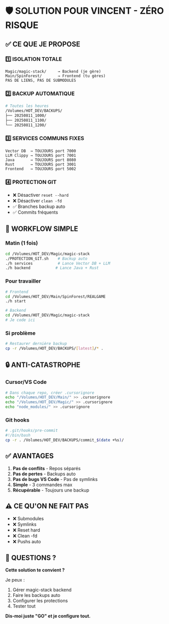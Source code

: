 # 🛡️ SOLUTION POUR VINCENT - ZÉRO RISQUE

## ✅ CE QUE JE PROPOSE

### 1️⃣ **ISOLATION TOTALE**
```
Magic/magic-stack/     → Backend (je gère)
Main/SpinForest/       → Frontend (tu gères)
PAS DE LIENS, PAS DE SUBMODULES
```

### 2️⃣ **BACKUP AUTOMATIQUE**
```bash
# Toutes les heures
/Volumes/HOT_DEV/BACKUPS/
├── 20250811_1000/
├── 20250811_1100/
└── 20250811_1200/
```

### 3️⃣ **SERVICES COMMUNS FIXES**
```
Vector DB  → TOUJOURS port 7000
LLM Clippy → TOUJOURS port 7001
Java       → TOUJOURS port 8080  
Rust       → TOUJOURS port 3001
Frontend   → TOUJOURS port 5002
```

### 4️⃣ **PROTECTION GIT**
- ❌ Désactiver `reset --hard`
- ❌ Désactiver `clean -fd`
- ✅ Branches backup auto
- ✅ Commits fréquents

## 🚀 WORKFLOW SIMPLE

### Matin (1 fois)
```bash
cd /Volumes/HOT_DEV/Magic/magic-stack
./PROTECTION_GIT.sh    # Backup auto
./h services           # Lance Vector DB + LLM
./h backend           # Lance Java + Rust
```

### Pour travailler
```bash
# Frontend
cd /Volumes/HOT_DEV/Main/SpinForest/REALGAME
./h start

# Backend  
cd /Volumes/HOT_DEV/Magic/magic-stack
# Je code ici
```

### Si problème
```bash
# Restaurer dernière backup
cp -r /Volumes/HOT_DEV/BACKUPS/[latest]/* .
```

## 🔒 ANTI-CATASTROPHE

### Cursor/VS Code
```bash
# Dans chaque repo, créer .cursorignore
echo "/Volumes/HOT_DEV/Main/" >> .cursorignore
echo "/Volumes/HOT_DEV/Magic/" >> .cursorignore  
echo "node_modules/" >> .cursorignore
```

### Git hooks
```bash
# .git/hooks/pre-commit
#!/bin/bash
cp -r . /Volumes/HOT_DEV/BACKUPS/commit_$(date +%s)/
```

## ✅ AVANTAGES

1. **Pas de conflits** - Repos séparés
2. **Pas de pertes** - Backups auto
3. **Pas de bugs VS Code** - Pas de symlinks
4. **Simple** - 3 commandes max
5. **Récupérable** - Toujours une backup

## ⚠️ CE QU'ON NE FAIT PAS

- ❌ Submodules
- ❌ Symlinks  
- ❌ Reset hard
- ❌ Clean -fd
- ❌ Pushs auto

## 💬 QUESTIONS ?

**Cette solution te convient ?**

Je peux :
1. Gérer magic-stack backend
2. Faire les backups auto
3. Configurer les protections
4. Tester tout

**Dis-moi juste "GO" et je configure tout.**
